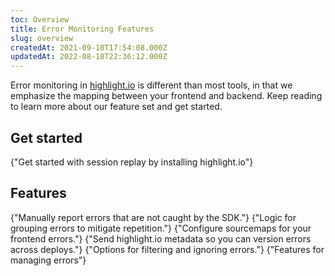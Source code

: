 ```yaml
---
toc: Overview
title: Error Monitoring Features
slug: overview
createdAt: 2021-09-10T17:54:08.000Z
updatedAt: 2022-08-18T22:36:12.000Z
---
```


Error monitoring in [highlight.io](https://highlight.io) is different than most tools, in that we emphasize the mapping between your frontend and backend. Keep reading to learn more about our feature set and get started.

## Get started

<DocsCardGroup>
    <DocsCard title="Get Started"  href="../../../getting-started/1_overview.md">
        {"Get started with session replay by installing highlight.io"}
    </DocsCard>
</DocsCardGroup>

## Features

<DocsCardGroup>
    <DocsCard title="Manually Reporting Errors"  href="./manually-send-errors.md">
        {"Manually report errors that are not caught by the SDK."}
    </DocsCard>
    <DocsCard title="Grouping Errors"  href="./grouping-errors.md">
        {"Logic for grouping errors to mitigate repetition."}
    </DocsCard>
    <DocsCard title="Sourcemaps"  href="./sourcemaps.md">
        {"Configure sourcemaps for your frontend errors."}
    </DocsCard>
    <DocsCard title="Versioning Errors."  href="../../../getting-started/3_client-sdk/replay-configuration/versioning-sessions-and-errors.md">
        {"Send highlight.io metadata so you can version errors across deploys."}
    </DocsCard>
    <DocsCard title="Filtering and Ignoring Errors"  href="./filtering-errors.md">
        {"Options for filtering and ignoring errors."}
    </DocsCard>
    <DocsCard title="Managing Errors"  href="./managing-errors.md">
        {"Features for managing errors"}
    </DocsCard>
</DocsCardGroup>
